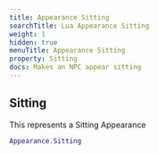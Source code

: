 ```yaml
---
title: Appearance Sitting
searchTitle: Lua Appearance Sitting
weight: 1
hidden: true
menuTitle: Appearance Sitting
property: Sitting
docs: Makes an NPC appear sitting
---
```

## Sitting

This represents a Sitting Appearance
```lua
Appearance.Sitting
```
